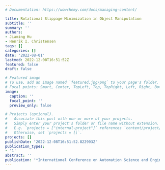 ```yaml
---
# Documentation: https://wowchemy.com/docs/managing-content/

title: Rotational Slippage Minimization in Object Manipulation
subtitle: ''
summary: ''
authors:
- Jiaming Hu
- Henrik I. Christensen
tags: []
categories: []
date: '2022-08-01'
lastmod: 2022-12-08T16:51:52Z
featured: false
draft: false

# Featured image
# To use, add an image named `featured.jpg/png` to your page's folder.
# Focal points: Smart, Center, TopLeft, Top, TopRight, Left, Right, BottomLeft, Bottom, BottomRight.
image:
  caption: ''
  focal_point: ''
  preview_only: false

# Projects (optional).
#   Associate this post with one or more of your projects.
#   Simply enter your project's folder or file name without extension.
#   E.g. `projects = ["internal-project"]` references `content/project/deep-learning/index.md`.
#   Otherwise, set `projects = []`.
projects: []
publishDate: '2022-12-08T16:51:52.822903Z'
publication_types:
- '1'
abstract: ''
publication: '*International Conference on Automation Science and Engineering (CASE)*'
---
```

